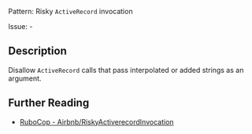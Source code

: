 Pattern: Risky `ActiveRecord` invocation

Issue: -

## Description

Disallow `ActiveRecord` calls that pass interpolated or added strings as an argument.

## Further Reading

* [RuboCop - Airbnb/RiskyActiverecordInvocation](https://github.com/airbnb/ruby/blob/master/rubocop-airbnb/lib/rubocop/cop/airbnb/risky_activerecord_invocation.rb)
